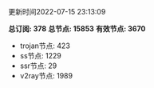 更新时间2022-07-15 23:13:09

**总订阅: 378**
**总节点: 15853**
**有效节点: 3670**
- trojan节点: 423
- ss节点: 1229
- ssr节点: 29
- v2ray节点: 1989
